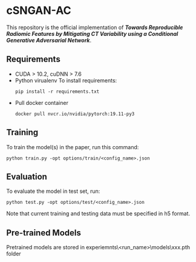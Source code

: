 # cSNGAN-AC
This repository is the official implementation of ***Towards Reproducible Radiomic Features by Mitigating CT Variability using a Conditional Generative Adversarial Network***.

## Requirements
* CUDA > 10.2, cuDNN > 7.6
* Python virualenv
  To install requirements:
  ```setup
  pip install -r requirements.txt
  ```
* Pull docker container 
  ```
  docker pull nvcr.io/nvidia/pytorch:19.11-py3
  ```
<!-- > 📋Describe how to set up the environment, e.g. pip/conda/docker commands, download datasets, etc... -->

## Training

To train the model(s) in the paper, run this command:

```train
python train.py -opt options/train/<config_name>.json
```

<!-- > 📋Describe how to train the models, with example commands on how to train the models in your paper, including the full training procedure and appropriate hyperparameters. -->

## Evaluation
To evaluate the model in test set, run:
```eval
python test.py -opt options/test/<config_name>.json
```
Note that current training and testing data must be specified in h5 format.  

## Pre-trained Models
Pretrained models are stored in experiemnts\\<run_name\>\models\xxx.pth folder

<!-- ## Results

Our model achieves the following performance on :

### [Image Classification on ImageNet](https://paperswithcode.com/sota/image-classification-on-imagenet)

| Model name         | Top 1 Accuracy  | Top 5 Accuracy |
| ------------------ |---------------- | -------------- |
| My awesome model   |     85%         |      95%       |

> 📋Include a table of results from your paper, and link back to the leaderboard for clarity and context. If your main result is a figure, include that figure and link to the command or notebook to reproduce it. 


## Contributing

> 📋Pick a licence and describe how to contribute to your code repository.  -->
